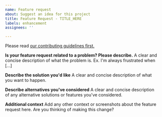 ```yaml
---
name: Feature request
about: Suggest an idea for this project
title: Feature Request - TITLE_HERE
labels: enhancement
assignees: ''

---
```


Please read [our contributing guidelines first.](https://github.com/MoonstoneStudios/WakaSkies/blob/main/CONTRIBUTING.md) 

**Is your feature request related to a problem? Please describe.**
A clear and concise description of what the problem is. Ex. I'm always frustrated when [...]

**Describe the solution you'd like**
A clear and concise description of what you want to happen.

**Describe alternatives you've considered**
A clear and concise description of any alternative solutions or features you've considered.

**Additional context**
Add any other context or screenshots about the feature request here. Are you thinking of making this change?
